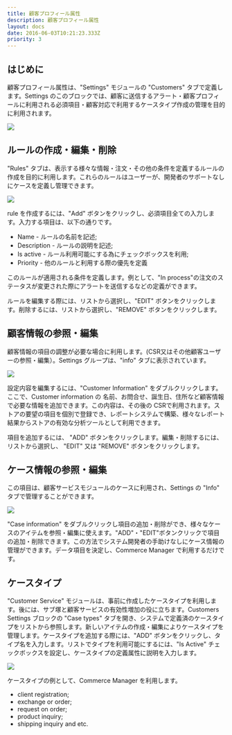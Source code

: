 ```yaml
---
title: 顧客プロフィール属性
description: 顧客プロフィール属性
layout: docs
date: 2016-06-03T10:21:23.333Z
priority: 3
---
```

## はじめに

顧客プロフィール属性は、"Settings" モジュールの "Customers" タブで定義します。Settings のこのブロックでは、顧客に送信するアラート・顧客プロフィールに利用される必須項目・顧客対応で利用するケースタイプ作成の管理を目的に利用されます。

![](../../../../assets/images/docs/customers-tab.PNG)

## ルールの作成・編集・削除

"Rules" タブは、表示する様々な情報・注文・その他の条件を定義するルールの作成を目的に利用します。これらのルールはユーザーが、開発者のサポートなしにケースを定義し管理できます。

![](../../../../assets/images/docs/rules.PNG)

rule を作成するには、"Add" ボタンをクリックし、必須項目全ての入力します。入力する項目は、以下の通りです。

* Name - ルールの名前を記述;
* Description - ルールの説明を記述;
* Is active - ルール利用可能にする為にチェックボックスを利用;
* Priority - 他のルールと利用する際の優先を定義

このルールが適用される条件を定義します。例として、"In process"の注文のステータスが変更された際にアラートを送信するなどの定義ができます。

ルールを編集する際には、リストから選択し、"EDIT" ボタンをクリックします。削除するには、リストから選択し、"REMOVE" ボタンをクリックします。

## 顧客情報の参照・編集

顧客情報の項目の調整が必要な場合に利用します。(CSR又はその他顧客ユーザーの参照・編集）。Settings グループは、"info" タブに表示されています。

![](../../../../assets/images/docs/info-tab.PNG)

設定内容を編集するには、"Customer Information" をダブルクリックします。ここで、Customer information の 名前、お問合せ、誕生日、住所など顧客情報で必要な情報を追加できます。この内容は、その後の CSRで利用されます。ストアの要望の項目を個別で登録でき、レポートシステムで構築、様々なレポート結果からストアの有効な分析ツールとして利用できます。

項目を追加するには、 "ADD" ボタンをクリックします。編集・削除するには、リストから選択し、 "EDIT" 又は "REMOVE" ボタンをクリックします。

## ケース情報の参照・編集

この項目は、顧客サービスモジュールのケースに利用され、Settings の "Info" タブで管理することができます。

![](../../../../assets/images/docs/case-information.PNG)

"Case information" をダブルクリックし項目の追加・削除ができ、様々なケースのアイテムを参照・編集に使えます。"ADD"・"EDIT"ボタンクリックで項目の追加・削除できます。この方法でシステム開発者の手助けなしにケース情報の管理ができます。データ項目を決定し、Commerce Manager で利用するだけです。

## ケースタイプ

"Customer Service" モジュールは、事前に作成したケースタイプを利用します。後には、サブ塚と顧客サービスの有効性増加の役に立ちます。Customers Settings ブロックの "Case types" タブを開き、システムで定義済のケースタイプをリストから参照します。新しいアイテムの作成・編集によりケースタイプを管理します。ケースタイプを追加する際には、"ADD" ボタンをクリックし、タイプ名を入力します。リストでタイプを利用可能にするには、"Is Active" チェックボックスを設定し、ケースタイプの定義属性に説明を入力します。

![](../../../../assets/images/docs/case-types.PNG)

ケースタイプの例として、Commerce Manager を利用します。

* client registration;
* exchange or order;
* request on order;
* product inquiry;
* shipping inquiry and etc.